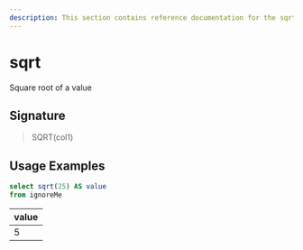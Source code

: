 ```yaml
---
description: This section contains reference documentation for the sqrt function.
---
```


# sqrt

Square root of a value

## Signature

> SQRT(col1)

## Usage Examples

```sql
select sqrt(25) AS value
from ignoreMe
```

| value |
| ----- |
| 5     |
